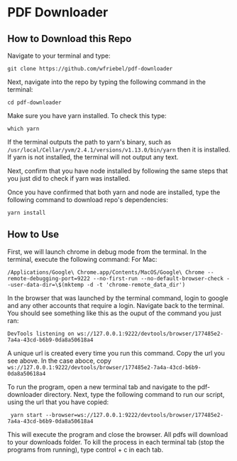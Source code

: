 # PDF Downloader

## How to Download this Repo

Navigate to your terminal and type:

```
git clone https://github.com/wfriebel/pdf-downloader
```

Next, navigate into the repo by typing the following command in the terminal:

```
cd pdf-downloader
```

Make sure you have yarn installed. To check this type:

```
which yarn
```

If the terminal outputs the path to yarn's binary, such as `/usr/local/Cellar/yvm/2.4.1/versions/v1.13.0/bin/yarn` then it is installed. If yarn is not installed, the terminal will not output any text.

Next, confirm that you have node installed by following the same steps that you just did to check if yarn was installed.

Once you have confirmed that both yarn and node are installed, type the following command to download repo's dependencies:

```
yarn install
```

## How to Use

First, we will launch chrome in debug mode from the terminal. In the terminal, execute the following command:
For Mac:

```
/Applications/Google\ Chrome.app/Contents/MacOS/Google\ Chrome --remote-debugging-port=9222 --no-first-run --no-default-browser-check --user-data-dir=\$(mktemp -d -t 'chrome-remote_data_dir')
```

In the browser that was launched by the terminal command, login to google and any other accounts that require a login.
Navigate back to the terminal. You should see something like this as the ouput of the command you just ran:

```
DevTools listening on ws://127.0.0.1:9222/devtools/browser/177485e2-7a4a-43cd-b6b9-0da8a50618a4
```

A unique url is created every time you run this command.
Copy the url you see above. In the case aboce, copy `ws://127.0.0.1:9222/devtools/browser/177485e2-7a4a-43cd-b6b9-0da8a50618a4`

To run the program, open a new terminal tab and navigate to the pdf-downloader directory.
Next, type the following command to run our script, using the url that you have copied:

```
 yarn start --browser=ws://127.0.0.1:9222/devtools/browser/177485e2-7a4a-43cd-b6b9-0da8a50618a4
```

This will execute the program and close the browser. All pdfs will download to your downloads folder.
To kill the process in each terminal tab (stop the programs from running), type control + c in each tab.
